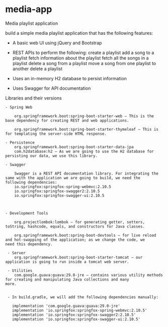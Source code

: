 # media-app
Media playlist application

 build a simple media playlist application that has the following features:

   - A basic web UI using jQuery and Bootstrap
     
   - REST APIs to perform the following:
        create a playlist
        add a song to a playlist
        fetch information about the playlist
        fetch all the songs in a playlist
        delete a song from a playlist
        move a song from one playlist to another
        delete a playlist
     
   - Uses an in-memory H2 database to persist information
     
   - Uses Swagger for API documentation



  Libraries and their versions

    - Spring Web

        org.springframework.boot:spring-boot-starter-web – This is the base dependency for creating REST and web applications.

        org.springframework.boot:spring-boot-starter-thymeleaf – This is for templating the server-side HTML response. 

    - Persistence
        org.springframework.boot:spring-boot-starter-data-jpa
        com.h2database:h2 – As we are going to use the H2 database for persisting our data, we use this library. 

    - Swagger

        Swagger is a REST API documentation library. For integrating the same with the application we are going to build, we need the          following dependencies:
        io.springfox:springfox-spring-webmvc:2.10.5
        io.springfox:springfox-swagger2:2.10.5
        io.springfox:springfox-swagger-ui:2.10.5

    

    - Development Tools

        org.projectlombok:lombok – for generating getter, setters, toString, hashcode, equals, and constructors for Java classes.

        org.springframework.boot:spring-boot-devtools – for live reload and hot-swapping of the application; as we change the code, we         need this dependency.

     - Server
        org.springframework.boot:spring-boot-starter-tomcat – our application is going to run inside a tomcat web server.

     - Utilities
        com.google.guava:guava:29.0-jre – contains various utility methods for creating and manipulating Java collections and many             more.
        
        
     - In build.gradle, we will add the following dependencies manually:

       implementation 'com.google.guava:guava:29.0-jre'
       implementation 'io.springfox:springfox-spring-webmvc:2.10.5'
       implementation 'io.springfox:springfox-swagger2:2.10.5'
       implementation 'io.springfox:springfox-swagger-ui:2.10.5' 
